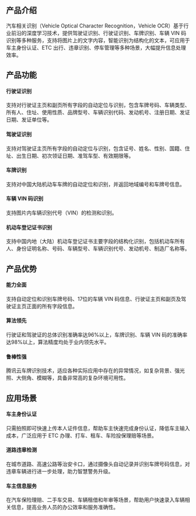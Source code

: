 ## 产品介绍
汽车相关识别（Vehicle Optical Character Recognition，Vehicle OCR）基于行业前沿的深度学习技术，提供驾驶证识别、行驶证识别、车牌识别、车辆 VIN 码识别等多种服务，支持将图片上的文字内容，智能识别为结构化的文本，可应用于车主身份认证、ETC 出行、违章识别、停车管理等多种场景，大幅提升信息处理效率。

## 产品功能

#### 行驶证识别
支持对行驶证主页和副页所有字段的自动定位与识别，包含车牌号码、车辆类型、所有人、住址、使用性质、品牌型号、车辆识别代码、发动机号、注册日期、发证日期、发证单位等。

#### 驾驶证识别
支持对驾驶证主页所有字段的自动定位与识别，包含证号、姓名、性别、国籍、住址、出生日期、初次领证日期、准驾车型、有效期限等。

#### 车牌识别
支持对中国大陆机动车车牌的自动定位和识别，并返回地域编号和车牌号信息。

#### 车辆 VIN 码识别
支持图片内车辆识别代号（VIN）的检测和识别。

#### 机动车登记证书识别
支持中国内地（大陆）机动车登记证书主要字段的结构化识别，包括机动车所有人、身份证明名称、号码、车辆型号、车辆识别代号、发动机号、制造厂名称等。

## 产品优势
#### 能力全面
支持自动定位和识别车牌号码、17位的车辆 VIN 码信息、行驶证主页和副页及驾驶证主页正面的所有字段信息。

#### 算法领先
行驶证和驾驶证的总体识别准确率达96%以上，车牌识别、车辆 VIN 码的准确率达98%以上，算法精度均处于业内领先水平。

#### 鲁棒性强
腾讯云车牌识别技术，适应各种实际应用中存在的异常情况，如复杂背景、强光照、大侧角、模糊等，具备非常高的复杂环境可用性。

## 应用场景
#### 车主身份认证
只需拍照即可快速上传本人证件信息，帮助车主快速完成身份认证，降低车主输入成本，广泛应用于 ETC 办理、打车、租车、车险投保理赔等场景。

#### 道路违章检测
在城市道路、高速公路等治安卡口，通过摄像头自动记录并识别车牌号码信息，对违章车辆进行进一步处理，助力智慧警务升级。

#### 车主信息服务
在汽车保险理赔、二手车交易、车辆租借和年审等场景，帮助用户快速录入车辆相关信息，提高业务人员的办公效率和服务准确性。


